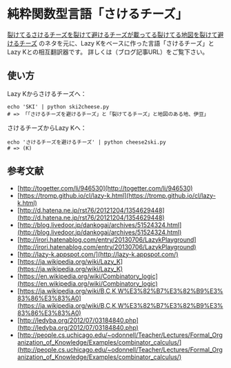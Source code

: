 # 純粋関数型言語「さけるチーズ」
[裂けてるさけるチーズを裂けて避けるチーズが載ってる裂けてる地図を裂けて避けるチーズ](http://togetter.com/li/946530) のネタを元に、Lazy Kをベースに作った言語「さけるチーズ」とLazy Kとの相互翻訳器です。
詳しくは（ブログ記事URL）をご覧下さい。

## 使い方
Lazy Kからさけるチーズへ：

```
echo 'SKI' | python ski2cheese.py
# => 「「さけるチーズを避けるチーズ」と「裂けてるチーズ」と地図のある地、伊豆」
```

さけるチーズからLazy Kへ：

```
echo 'さけるチーズを避けるチーズ' | python cheese2ski.py
# => (K)
```

## 参考文献

- [http://togetter.com/li/946530](http://togetter.com/li/946530)
- [https://tromp.github.io/cl/lazy-k.html](https://tromp.github.io/cl/lazy-k.html) 
- [http://d.hatena.ne.jp/rst76/20121204/1354629448](http://d.hatena.ne.jp/rst76/20121204/1354629448)
- [http://blog.livedoor.jp/dankogai/archives/51524324.html](http://blog.livedoor.jp/dankogai/archives/51524324.html)
- [http://irori.hatenablog.com/entry/20130706/LazykPlayground](http://irori.hatenablog.com/entry/20130706/LazykPlayground)
- [http://lazy-k.appspot.com/](http://lazy-k.appspot.com/)
- [https://ja.wikipedia.org/wiki/Lazy_K](https://ja.wikipedia.org/wiki/Lazy_K)
- [https://en.wikipedia.org/wiki/Combinatory_logic](https://en.wikipedia.org/wiki/Combinatory_logic)
- [https://ja.wikipedia.org/wiki/B,C,K,W%E3%82%B7%E3%82%B9%E3%83%86%E3%83%A0](https://ja.wikipedia.org/wiki/B,C,K,W%E3%82%B7%E3%82%B9%E3%83%86%E3%83%A0)
- [http://ledyba.org/2012/07/03184840.php](http://ledyba.org/2012/07/03184840.php)
- [http://people.cs.uchicago.edu/~odonnell/Teacher/Lectures/Formal_Organization_of_Knowledge/Examples/combinator_calculus/](http://people.cs.uchicago.edu/~odonnell/Teacher/Lectures/Formal_Organization_of_Knowledge/Examples/combinator_calculus/)